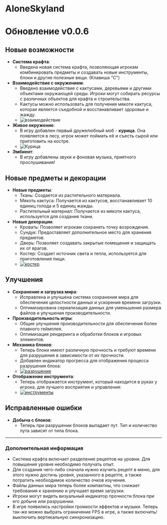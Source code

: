 <h1 id="aloneskyland">AloneSkyland</h1>
<h1 id="-v0-0-6">Обновление v0.0.6</h1>
<h2 id="-">Новые возможности</h2>
<ul>
<li><strong>Система крафта</strong>: <ul>
<li>Введена новая система крафта, позволяющая игрокам комбинировать предметы и создавать новые инструменты, блоки и другие полезные вещи. (Клавиша &quot;C&quot;)</li>
</ul>
</li>
<li><strong>Взаимодействие с окружением</strong>:<ul>
<li>Введено взаимодействие с кактусами, деревьями и другими объектами окружающей среды. Игроки могут собирать ресурсы с различных объектов для крафта и строительства.</li>
<li>Кактусы можно использовать для получения мякоти кактуса, которая является съедобной и восстанавливает здоровье и жажду.</li>
<li><img src="https://imageup.ru/img209/4864526/cactus.gif" alt="взаимодействие"></li>
</ul>
</li>
<li><strong>Живое окружение</strong>:<ul>
<li>В игру добавлен первый дружелюбный моб - <strong>курица</strong>. Она появляется в лесу, игрок может поймать её и съесть сырой или приготовить на костре.</li>
<li><img src="https://post-images.org/download/46.164.233.81-desk/1.jpg" alt="Курица"></li>
</ul>
</li>
<li><strong>Эмбиент</strong>:<ul>
<li>В игру добавлены звуки и фоновая музыка, приятного прослушивания!</li>
</ul>
</li>
</ul>
<h2 id="-">Новые предметы и декорации</h2>
<ul>
<li><strong>Новые предметы</strong>:<ul>
<li>Ткань: Создается из растительного материала.</li>
<li>Мякоть кактуса: Получается из кактусов, восстанавливает 10 единиц голода и 5 единиц жажды.</li>
<li>Растительный материал: Получается из мякоти кактуса, используется для создания ткани.</li>
</ul>
</li>
<li><strong>Новые декорации</strong>:<ul>
<li>Кровать: Позволяет игрокам сохранять точку возрождения.</li>
<li>Сундук: Предоставляет дополнительное место для хранения предметов.</li>
<li>Дверь: Позволяет создавать закрытые помещения и защищать их от врагов.</li>
<li>Костер: Создает источник света и тепла, используется для приготовления пищи.</li>
<li><a href="https://imageup.ru/img201/4864532/fire.gif.html"><img src="https://imageup.ru/img201/4864532/fire.gif" alt="костер"></a></li>
</ul>
</li>
</ul>
<h2 id="-">Улучшения</h2>
<ul>
<li><strong>Сохранение и загрузка мира</strong>:<ul>
<li>Исправлена и улучшена система сохранения мира для обеспечения целостности данных и ускорения времени загрузки.</li>
<li>Оптимизирована сериализация данных для уменьшения размера файлов и улучшения производительности.</li>
</ul>
</li>
<li><strong>Производительность игры</strong>:<ul>
<li>Общие улучшения производительности для обеспечения более плавного геймплея.</li>
<li>Оптимизация рендеринга и обработки блоков и игровых элементов.</li>
</ul>
</li>
<li><strong>Механика блоков</strong>:<ul>
<li>Теперь блоки имеют различную прочность и требуют времени для разрушения в зависимости от их прочности.</li>
<li>Добавлен индикатор прогресса для отображения процесса разрушения блока:</li>
<li><a href="https://imageup.ru/img224/4864523/destroy.gif.html"><img src="https://imageup.ru/img224/4864523/destroy.gif" alt="разрушение"></a></li>
</ul>
</li>
<li><strong>Отображение инструмента</strong>:<ul>
<li>Теперь отображается инструмент, который находится в руках у игрока, для лучшего восприятия и управления:</li>
<li><a href="https://imageup.ru/img122/4864517/tools.gif.html"><img src="https://imageup.ru/img122/4864517/tools.gif" alt="инструменты"></a></li>
</ul>
</li>
</ul>
<h2 id="-">Исправленные ошибки</h2>
<ul>
<li><strong>Добыча с блоков</strong>:<ul>
<li>Теперь при разрушении блоков выпадает лут. Тип и количество лута зависят от типа блока.</li>
</ul>
</li>
</ul>
<hr>
<h3 id="-">Дополнительная информация</h3>
<ul>
<li>Система крафта включает разделение рецептов на уровни. Для повышения уровня необходимо получать опыт.</li>
<li>Для создания чего-либо сначала нужно изучить рецепт в меню, для этого нужно достичь уровня, указанного в рецепте, а также потратить необходимое количество очков изучения.</li>
<li>Файлы данных мира теперь более компактны, что снижает требования к хранению и улучшает время загрузки.</li>
<li>Игроки могут видеть визуальный индикатор прочности блока при его добыче или разрушении.</li>
<li>В игре появились настройки громкости эффектов и музыки. Теперь так-же можно выбрать ограничение FPS в игре, а также включить/выключить вертикальную синхронизацию.</li>
</ul>
